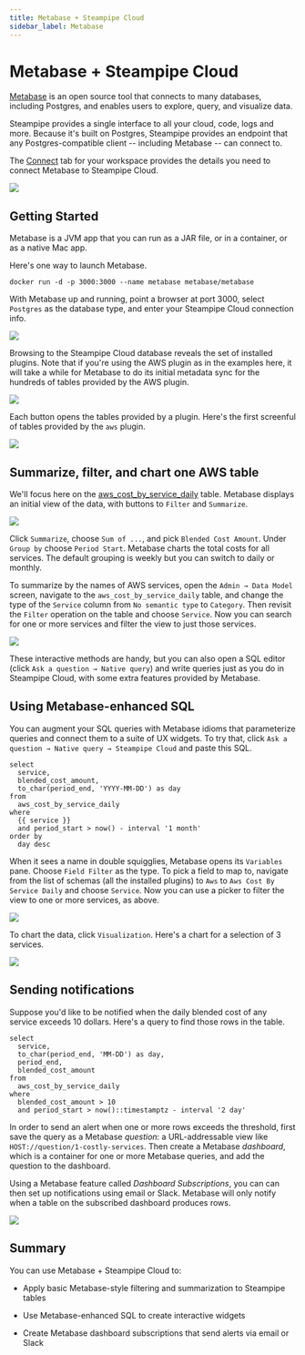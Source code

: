 ```yaml
---
title: Metabase + Steampipe Cloud
sidebar_label: Metabase
---
```


#  Metabase + Steampipe Cloud

[Metabase](https://metabase.com/) is an open source tool that connects to many databases, including Postgres, and enables users to explore, query, and visualize data. 

Steampipe provides a single interface to all your cloud, code, logs and more.  Because it's built on Postgres, Steampipe provides an endpoint that any Postgres-compatible client -- including Metabase -- can connect to. 

The [Connect](./docs/cloud/connecting/overview#connecting-to-your-workspace) tab for your workspace provides the details you need to connect Metabase to Steampipe Cloud.

<div style={{"borderWidth":"thin", "borderStyle":"solid", "borderColor":"lightgray", "padding":"20px", "width":"90%"}}>
<img src="/images/docs/cloud/cloud-connect-tab.jpg" />
</div>

## Getting Started

Metabase is a JVM app that you can run as a JAR file, or in a container, or as a native Mac app. 

Here's one way to launch Metabase.

```
docker run -d -p 3000:3000 --name metabase metabase/metabase
```

With Metabase up and running, point a browser at port 3000, select `Postgres` as the database type, and enter your Steampipe Cloud connection info.

<div style={{"borderWidth":"thin", "borderStyle":"solid", "borderColor":"lightgray", "padding":"12px", "marginTop":"1em", "marginBottom":"1em", "width":"90%"}}>
<img src="/images/docs/cloud/metabase-connect-info.png" />
</div>

Browsing to the Steampipe Cloud database reveals the set of installed plugins. Note that if you're using the AWS plugin as in the examples here, it will take a while for Metabase to do its initial metadata sync for the hundreds of tables provided by the AWS plugin. 

<div style={{"borderWidth":"thin", "borderStyle":"solid", "borderColor":"lightgray", "padding":"12px", "marginTop":"1em", "marginBottom":"1em", "width":"90%"}}>
<img src="/images/docs/cloud/metabase-installed-plugins.jpg" />
</div>

Each button opens the tables provided by a plugin. Here's the first screenful of tables provided by the `aws` plugin. 

<div style={{"borderWidth":"thin", "borderStyle":"solid", "borderColor":"lightgray", "padding":"12px", "marginTop":"1em", "marginBottom":"1em", "width":"90%"}}>
<img src="/images/docs/cloud/metabase-aws-tables.jpg" />
</div>

## Summarize, filter, and chart one AWS table

We'll focus here on the [aws_cost_by_service_daily](https://hub.steampipe.io/plugins/turbot/aws/tables/aws_cost_by_service_daily) table. Metabase displays an initial view of the data, with buttons to `Filter` and `Summarize`.

<div style={{"borderWidth":"thin", "borderStyle":"solid", "borderColor":"lightgray", "padding":"12px", "marginTop":"1em", "marginBottom":"1em", "width":"90%"}}>
<img src="/images/docs/cloud/metabase-aws-cost-by-service-daily-initial.jpg" />
</div>

Click `Summarize`, choose `Sum of ...`, and pick `Blended Cost Amount`. Under `Group by` choose `Period Start`. Metabase charts the total costs for all services. The default grouping is weekly but you can switch to daily or monthly. 

To summarize by the names of AWS services, open the `Admin → Data Model` screen, navigate to the `aws_cost_by_service_daily` table, and change the type of the `Service` column from `No semantic type` to `Category`. Then revisit the `Filter` operation on the table and choose `Service`. Now you can search for one or more services and filter the view to just those services. 

<div style={{"borderWidth":"thin", "borderStyle":"solid", "borderColor":"lightgray", "padding":"12px", "marginTop":"1em", "marginBottom":"1em", "width":"90%"}}>
<img src="/images/docs/cloud/metabase-cost-by-service-daily-filtered.jpg" />
</div>

These interactive methods are handy, but you can also open a SQL editor (click `Ask a question → Native query`) and write queries just as you do in Steampipe Cloud, with some extra features provided by Metabase.

## Using Metabase-enhanced SQL

You can augment your SQL queries with Metabase idioms that parameterize queries and connect them to a suite of UX widgets. To try that, click `Ask a question → Native query → Steampipe Cloud` and paste this SQL.

```
select 
  service,
  blended_cost_amount,
  to_char(period_end, 'YYYY-MM-DD') as day
from 
  aws_cost_by_service_daily
where
  {{ service }} 
  and period_start > now() - interval '1 month'
order by
  day desc
```

When it sees a name in double squigglies, Metabase opens its `Variables` pane. Choose `Field Filter` as the type. To pick a field to map to, navigate from the list of schemas (all the installed plugins) to `Aws` to `Aws Cost By Service Daily` and choose `Service`. Now you can use a picker to filter the view to one or more services, as above.

<div style={{"borderWidth":"thin", "borderStyle":"solid", "borderColor":"lightgray", "padding":"12px", "marginTop":"1em", "marginBottom":"1em", "width":"90%"}}>
<img src="/images/docs/cloud/metabase-cost-by-service-daily-filtered-with-variable.jpg" />
</div>

To chart the data, click `Visualization`. Here's a chart for a selection of 3 services.

<div style={{"borderWidth":"thin", "borderStyle":"solid", "borderColor":"lightgray", "padding":"12px", "marginTop":"1em", "marginBottom":"1em", "width":"90%"}}>
<img src="/images/docs/cloud/metabase-cost-by-service-daily-filtered-with-variable-as-line-chart.jpg" />
</div>

## Sending notifications

Suppose you'd like to be notified when the daily blended cost of any service exceeds 10 dollars. Here's a query to find those rows in the table.

```
select 
  service,
  to_char(period_end, 'MM-DD') as day,
  period_end,
  blended_cost_amount 
from 
  aws_cost_by_service_daily 
where 
  blended_cost_amount > 10 
  and period_start > now()::timestamptz - interval '2 day'
```
In order to send an alert when one or more rows exceeds the threshold, first save the query as a Metabase *question*: a URL-addressable view like `HOST://question/1-costly-services`. Then create a Metabase *dashboard*, which is a container for one or more Metabase queries, and add the question to the dashboard. 

Using a Metabase feature called *Dashboard Subscriptions*, you can can then set up notifications using email or Slack. Metabase will only notify when a table on the subscribed dashboard produces rows.

<div style={{"borderWidth":"thin", "borderStyle":"solid", "borderColor":"lightgray", "padding":"12px", "marginTop":"1em", "marginBottom":"1em", "width":"90%"}}>
<img src="/images/docs/cloud/metabase-costly-services-dashboard-with-subscription.jpg" />
</div>

## Summary

You can use Metabase + Steampipe Cloud to:

- Apply basic Metabase-style filtering and summarization to Steampipe tables

- Use Metabase-enhanced SQL to create interactive widgets

- Create Metabase dashboard subscriptions that send alerts via email or Slack